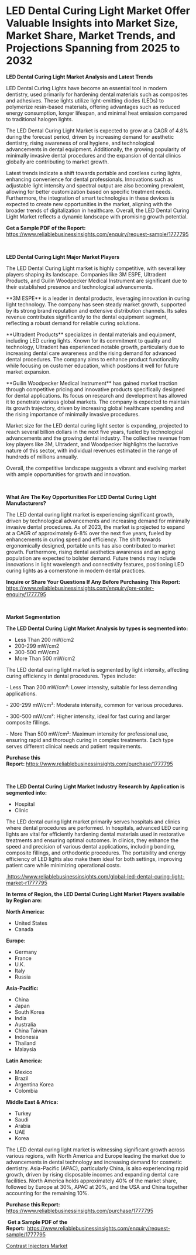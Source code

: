 <p><h1>LED Dental Curing Light Market Offer Valuable Insights into Market Size, Market Share, Market Trends, and Projections Spanning from 2025 to 2032</h1></p><p><strong>LED Dental Curing Light Market Analysis and Latest Trends</strong></p>
<p><p>LED Dental Curing Lights have become an essential tool in modern dentistry, used primarily for hardening dental materials such as composites and adhesives. These lights utilize light-emitting diodes (LEDs) to polymerize resin-based materials, offering advantages such as reduced energy consumption, longer lifespan, and minimal heat emission compared to traditional halogen lights. </p><p>The LED Dental Curing Light Market is expected to grow at a CAGR of 4.8% during the forecast period, driven by increasing demand for aesthetic dentistry, rising awareness of oral hygiene, and technological advancements in dental equipment. Additionally, the growing popularity of minimally invasive dental procedures and the expansion of dental clinics globally are contributing to market growth. </p><p>Latest trends indicate a shift towards portable and cordless curing lights, enhancing convenience for dental professionals. Innovations such as adjustable light intensity and spectral output are also becoming prevalent, allowing for better customization based on specific treatment needs. Furthermore, the integration of smart technologies in these devices is expected to create new opportunities in the market, aligning with the broader trends of digitalization in healthcare. Overall, the LED Dental Curing Light Market reflects a dynamic landscape with promising growth potential.</p></p>
<p><strong>Get a Sample PDF of the Report:&nbsp;</strong> <a href="https://www.reliablebusinessinsights.com/enquiry/request-sample/1777795?utm_campaign=2524&utm_medium=2&utm_source=Github&utm_content=ia&utm_term=03032025&utm_id=led-dental-curing-light">https://www.reliablebusinessinsights.com/enquiry/request-sample/1777795</a></p>
<p>&nbsp;</p>
<p><strong>LED Dental Curing Light Major Market Players</strong></p>
<p><p>The LED Dental Curing Light market is highly competitive, with several key players shaping its landscape. Companies like 3M ESPE, Ultradent Products, and Guilin Woodpecker Medical Instrument are significant due to their established presence and technological advancements.</p><p>**3M ESPE** is a leader in dental products, leveraging innovation in curing light technology. The company has seen steady market growth, supported by its strong brand reputation and extensive distribution channels. Its sales revenue contributes significantly to the dental equipment segment, reflecting a robust demand for reliable curing solutions.</p><p>**Ultradent Products** specializes in dental materials and equipment, including LED curing lights. Known for its commitment to quality and technology, Ultradent has experienced notable growth, particularly due to increasing dental care awareness and the rising demand for advanced dental procedures. The company aims to enhance product functionality while focusing on customer education, which positions it well for future market expansion.</p><p>**Guilin Woodpecker Medical Instrument** has gained market traction through competitive pricing and innovative products specifically designed for dental applications. Its focus on research and development has allowed it to penetrate various global markets. The company is expected to maintain its growth trajectory, driven by increasing global healthcare spending and the rising importance of minimally invasive procedures.</p><p>Market size for the LED dental curing light sector is expanding, projected to reach several billion dollars in the next five years, fueled by technological advancements and the growing dental industry. The collective revenue from key players like 3M, Ultradent, and Woodpecker highlights the lucrative nature of this sector, with individual revenues estimated in the range of hundreds of millions annually. </p><p>Overall, the competitive landscape suggests a vibrant and evolving market with ample opportunities for growth and innovation.</p></p>
<p>&nbsp;</p>
<p><strong>What Are The Key Opportunities For LED Dental Curing Light Manufacturers?</strong></p>
<p><p>The LED dental curing light market is experiencing significant growth, driven by technological advancements and increasing demand for minimally invasive dental procedures. As of 2023, the market is projected to expand at a CAGR of approximately 6-8% over the next five years, fueled by enhancements in curing speed and efficiency. The shift towards ergonomically designed, portable units has also contributed to market growth. Furthermore, rising dental aesthetics awareness and an aging population are expected to bolster demand. Future trends may include innovations in light wavelength and connectivity features, positioning LED curing lights as a cornerstone in modern dental practices.</p></p>
<p><strong>Inquire or Share Your Questions If Any Before Purchasing This Report:</strong> <a href="https://www.reliablebusinessinsights.com/enquiry/pre-order-enquiry/1777795?utm_campaign=2524&utm_medium=2&utm_source=Github&utm_content=ia&utm_term=03032025&utm_id=led-dental-curing-light">https://www.reliablebusinessinsights.com/enquiry/pre-order-enquiry/1777795</a></p>
<p>&nbsp;</p>
<p><strong>Market Segmentation</strong></p>
<p><strong>The LED Dental Curing Light Market Analysis by types is segmented into:</strong></p>
<p><ul><li>Less Than 200 mW/cm2</li><li>200-299 mW/cm2</li><li>300-500 mW/cm2</li><li>More Than 500 mW/cm2</li></ul></p>
<p><p>The LED dental curing light market is segmented by light intensity, affecting curing efficiency in dental procedures. Types include: </p><p>- Less Than 200 mW/cm²: Lower intensity, suitable for less demanding applications.</p><p>- 200-299 mW/cm²: Moderate intensity, common for various procedures.</p><p>- 300-500 mW/cm²: Higher intensity, ideal for fast curing and larger composite fillings.</p><p>- More Than 500 mW/cm²: Maximum intensity for professional use, ensuring rapid and thorough curing in complex treatments. Each type serves different clinical needs and patient requirements.</p></p>
<p><strong>Purchase this Report:&nbsp;</strong><a href="https://www.reliablebusinessinsights.com/purchase/1777795?utm_campaign=2524&utm_medium=2&utm_source=Github&utm_content=ia&utm_term=03032025&utm_id=led-dental-curing-light">https://www.reliablebusinessinsights.com/purchase/1777795</a></p>
<p>&nbsp;</p>
<p><strong>The LED Dental Curing Light Market Industry Research by Application is segmented into:</strong></p>
<p><ul><li>Hospital</li><li>Clinic</li></ul></p>
<p><p>The LED dental curing light market primarily serves hospitals and clinics where dental procedures are performed. In hospitals, advanced LED curing lights are vital for efficiently hardening dental materials used in restorative treatments and ensuring optimal outcomes. In clinics, they enhance the speed and precision of various dental applications, including bonding, composite fillings, and orthodontic procedures. The portability and energy efficiency of LED lights also make them ideal for both settings, improving patient care while minimizing operational costs.</p></p>
<p><a href="https://www.reliablebusinessinsights.com/global-led-dental-curing-light-market-r1777795?utm_campaign=2524&utm_medium=2&utm_source=Github&utm_content=ia&utm_term=03032025&utm_id=led-dental-curing-light">&nbsp;https://www.reliablebusinessinsights.com/global-led-dental-curing-light-market-r1777795</a></p>
<p><strong>In terms of Region, the LED Dental Curing Light Market Players available by Region are:</strong></p>
<p>
    <p> <strong> North America: </strong>
        <ul>
            <li>United States</li>
            <li>Canada</li>
        </ul>
        </p> 
    <p> <strong> Europe: </strong>
        <ul>
            <li>Germany</li>
            <li>France</li>
            <li>U.K.</li>
            <li>Italy</li>
            <li>Russia</li>
        </ul>
        </p> 
    <p> <strong> Asia-Pacific: </strong>
        <ul>
            <li>China</li>
            <li>Japan</li>
            <li>South Korea</li>
            <li>India</li>
            <li>Australia</li>
            <li>China Taiwan</li>
            <li>Indonesia</li>
            <li>Thailand</li>
            <li>Malaysia</li>
        </ul>
        </p> 
    <p> <strong> Latin America: </strong>
        <ul>
            <li>Mexico</li>
            <li>Brazil</li>
            <li>Argentina Korea</li>
            <li>Colombia</li>
        </ul>
        </p> 
    <p> <strong> Middle East & Africa: </strong>
        <ul>
            <li>Turkey</li>
            <li>Saudi</li>
            <li>Arabia</li>
            <li>UAE</li>
            <li>Korea</li>
        </ul>
    </p>
    </p>
<p><p>The LED dental curing light market is witnessing significant growth across various regions, with North America and Europe leading the market due to advancements in dental technology and increasing demand for cosmetic dentistry. Asia-Pacific (APAC), particularly China, is also experiencing rapid growth, driven by rising disposable incomes and expanding dental care facilities. North America holds approximately 40% of the market share, followed by Europe at 30%, APAC at 20%, and the USA and China together accounting for the remaining 10%.</p></p>
<p><strong>Purchase this Report: </strong><a href="https://www.reliablebusinessinsights.com/purchase/1777795?utm_campaign=2524&utm_medium=2&utm_source=Github&utm_content=ia&utm_term=03032025&utm_id=led-dental-curing-light">https://www.reliablebusinessinsights.com/purchase/1777795</a></p>
<p>&nbsp;<strong>Get a Sample PDF of the Report:&nbsp;&nbsp;</strong><a href="https://www.reliablebusinessinsights.com/enquiry/request-sample/1777795?utm_campaign=2524&utm_medium=2&utm_source=Github&utm_content=ia&utm_term=03032025&utm_id=led-dental-curing-light">https://www.reliablebusinessinsights.com/enquiry/request-sample/1777795</a></p>
<p><strong></strong></p>
<p><p><a href="https://github.com/cernkomlkawi/Market-Research-Report-List-1/blob/main/contrast-injectors-market.md?utm_campaign=2524&utm_medium=2&utm_source=Github&utm_content=ia&utm_term=03032025&utm_id=led-dental-curing-light">Contrast Injectors Market</a></p></p>